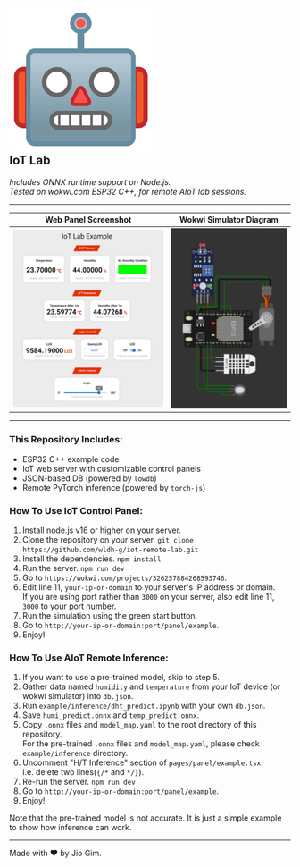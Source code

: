 ## ![Robot Icon](./public/robot.svg) <br /> **IoT Lab**
*Includes ONNX runtime support on Node.js.* \
*Tested on wokwi.com ESP32 C++, for remote AIoT lab sessions.*

---

|               Web Panel Screenshot                 |                     Wokwi Simulator Diagram                  |
|:--------------------------------------------------:|:------------------------------------------------------------:|
| ![IoT Lab Screenshot](./public/screenshot-web.png) | ![Wokwi Simulator Screenshot](./public/screenshot-wokwi.png) |

---

### This Repository Includes:

- ESP32 C++ example code
- IoT web server with customizable control panels
- JSON-based DB (powered by `lowdb`)
- Remote PyTorch inference (powered by `torch-js`)

### How To Use IoT Control Panel:

1. Install node.js v16 or higher on your server.
2. Clone the repository on your server. `git clone https://github.com/wldh-g/iot-remote-lab.git`
3. Install the dependencies. `npm install`
4. Run the server. `npm run dev`
5. Go to `https://wokwi.com/projects/326257884268593746`.
6. Edit line 11, `your-ip-or-domain` to your server's IP address or domain. \
    If you are using port rather than `3000` on your server, also edit line 11, `3000` to your port number.
7. Run the simulation using the green start button.
8. Go to `http://your-ip-or-domain:port/panel/example`.
9. Enjoy!

### How To Use AIoT Remote Inference:

1. If you want to use a pre-trained model, skip to step 5.
2. Gather data named `humidity` and `temperature` from your IoT device (or wokwi simulator) into `db.json`.
3. Run `example/inference/dht_predict.ipynb` with your own `db.json`.
4. Save `humi_predict.onnx` and `temp_predict.onnx`.
5. Copy `.onnx` files and `model_map.yaml` to the root directory of this repository. \
    For the pre-trained `.onnx` files and `model_map.yaml`, please check `example/inference` directory.
6. Uncomment "H/T Inference" section of `pages/panel/example.tsx`. \
    i.e. delete two lines(`{/*` and `*/}`).
7. Re-run the server. `npm run dev`
8. Go to `http://your-ip-or-domain:port/panel/example`.
9. Enjoy!

Note that the pre-trained model is not accurate. It is just a simple example to show how inference can work.

---

Made with ♥️ by Jio Gim.
